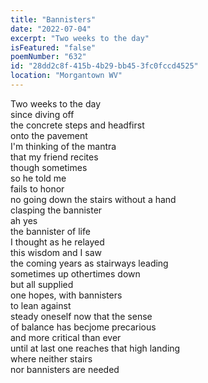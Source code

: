 ```yaml
---
title: "Bannisters"
date: "2022-07-04"
excerpt: "Two weeks to the day"
isFeatured: "false"
poemNumber: "632"
id: "28dd2c8f-415b-4b29-bb45-3fc0fccd4525"
location: "Morgantown WV"
---
```


Two weeks to the day  
since diving off  
the concrete steps and headfirst  
onto the pavement  
I'm thinking of the mantra  
that my friend recites  
though sometimes  
so he told me  
fails to honor  
no going down the stairs without a hand  
clasping the bannister  
ah yes  
the bannister of life  
I thought as he relayed  
this wisdom and I saw  
the coming years as stairways leading  
sometimes up othertimes down  
but all supplied  
one hopes, with bannisters  
to lean against  
steady oneself now that the sense  
of balance has becjome precarious  
and more critical than ever  
until at last one reaches that high landing  
where neither stairs  
nor bannisters are needed
